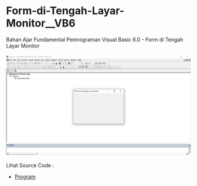 # Form-di-Tengah-Layar-Monitor__VB6
Bahan Ajar Fundamental Pemrograman Visual Basic 6.0 - Form di Tengah Layar Monitor<br><br>
<img src="https://github.com/RizkyKhapidsyah/Form-di-Tengah-Layar-Monitor__VB6/blob/master/result/001.PNG"><br><br>
Lihat Source Code : <br>
- <a href="https://github.com/RizkyKhapidsyah/Form-di-Tengah-Layar-Monitor__VB6/blob/master/Form1.frm">Program</a>
